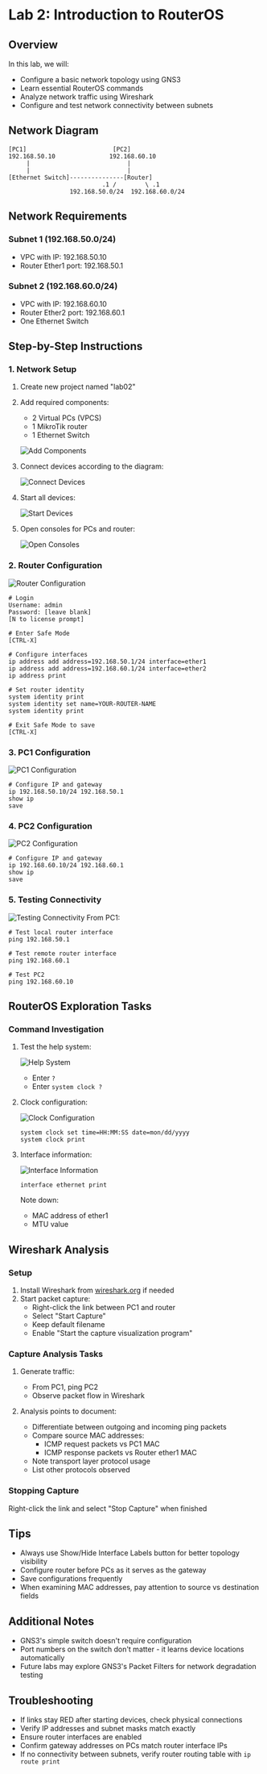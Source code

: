 # Lab 2: Introduction to RouterOS

## Overview
In this lab, we will:
- Configure a basic network topology using GNS3
- Learn essential RouterOS commands
- Analyze network traffic using Wireshark
- Configure and test network connectivity between subnets

## Network Diagram
```
[PC1]                        [PC2]
192.168.50.10               192.168.60.10
     |                           |
     |                           |
[Ethernet Switch]---------------[Router]
                          .1 /        \ .1
                 192.168.50.0/24  192.168.60.0/24
```
## Network Requirements

### Subnet 1 (192.168.50.0/24)
- VPC with IP: 192.168.50.10
- Router Ether1 port: 192.168.50.1

### Subnet 2 (192.168.60.0/24)
- VPC with IP: 192.168.60.10
- Router Ether2 port: 192.168.60.1
- One Ethernet Switch

## Step-by-Step Instructions

### 1. Network Setup
1. Create new project named "lab02"

2. Add required components:
   - 2 Virtual PCs (VPCS)
   - 1 MikroTik router
   - 1 Ethernet Switch
  
   ![Add Components](screenshots/lab02/Add_components.jpg)

3. Connect devices according to the diagram:

   ![Connect Devices](screenshots/lab02/Connect_devices_per_diagram.jpg)

5. Start all devices:

   ![Start Devices](screenshots/lab02/Start_all_devices.jpg)

7. Open consoles for PCs and router:

   ![Open Consoles](screenshots/lab02/Open_consoles_for_PCs_and_router.jpg)

### 2. Router Configuration

![Router Configuration](screenshots/lab02/Router_Configuration.jpg)
```
# Login
Username: admin
Password: [leave blank]
[N to license prompt]

# Enter Safe Mode
[CTRL-X]

# Configure interfaces
ip address add address=192.168.50.1/24 interface=ether1
ip address add address=192.168.60.1/24 interface=ether2
ip address print

# Set router identity
system identity print
system identity set name=YOUR-ROUTER-NAME
system identity print

# Exit Safe Mode to save
[CTRL-X]
```

### 3. PC1 Configuration

![PC1 Configuration](screenshots/lab02/PC1_Configuration.jpg)
```
# Configure IP and gateway
ip 192.168.50.10/24 192.168.50.1
show ip
save
```

### 4. PC2 Configuration

![PC2 Configuration](screenshots/lab02/PC2_Configuration.jpg)
```
# Configure IP and gateway
ip 192.168.60.10/24 192.168.60.1
show ip
save
```

### 5. Testing Connectivity

![Testing Connectivity](screenshots/lab02/Testing_Connectivity_From_PC1.jpg)
From PC1:
```
# Test local router interface
ping 192.168.50.1

# Test remote router interface
ping 192.168.60.1

# Test PC2
ping 192.168.60.10
```

## RouterOS Exploration Tasks

### Command Investigation
1. Test the help system:

   ![Help System](screenshots/lab02/Test_the_help_system.jpg)
   - Enter `?`
   - Enter `system clock ?`
   
3. Clock configuration:

   ![Clock Configuration](screenshots/lab02/Clock_configuration.jpg)
   ```
   system clock set time=HH:MM:SS date=mon/dd/yyyy
   system clock print
   ```

5. Interface information:

   ![Interface Information](screenshots/lab02/Interface_information.jpg)
   ```
   interface ethernet print
   ```
   Note down:
   - MAC address of ether1
   - MTU value

## Wireshark Analysis

### Setup
1. Install Wireshark from [wireshark.org](http://wireshark.org/) if needed
2. Start packet capture:
   - Right-click the link between PC1 and router
   - Select "Start Capture"
   - Keep default filename
   - Enable "Start the capture visualization program"

### Capture Analysis Tasks
1. Generate traffic:
   - From PC1, ping PC2
   - Observe packet flow in Wireshark

2. Analysis points to document:
   - Differentiate between outgoing and incoming ping packets
   - Compare source MAC addresses:
     * ICMP request packets vs PC1 MAC
     * ICMP response packets vs Router ether1 MAC
   - Note transport layer protocol usage
   - List other protocols observed

### Stopping Capture
Right-click the link and select "Stop Capture" when finished

## Tips
- Always use Show/Hide Interface Labels button for better topology visibility
- Configure router before PCs as it serves as the gateway
- Save configurations frequently
- When examining MAC addresses, pay attention to source vs destination fields

## Additional Notes
- GNS3's simple switch doesn't require configuration
- Port numbers on the switch don't matter - it learns device locations automatically
- Future labs may explore GNS3's Packet Filters for network degradation testing

## Troubleshooting
- If links stay RED after starting devices, check physical connections
- Verify IP addresses and subnet masks match exactly
- Ensure router interfaces are enabled
- Confirm gateway addresses on PCs match router interface IPs
- If no connectivity between subnets, verify router routing table with `ip route print`
